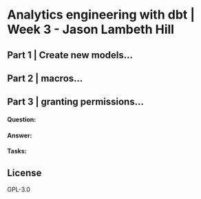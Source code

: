 # Analytics engineering with dbt | Week 3 - Jason Lambeth Hill

## Part 1 | Create new models...


## Part 2 | macros...


## Part 3 | granting permissions...


#### Question: 

#### Answer: 

#### Tasks: 



## License
GPL-3.0
